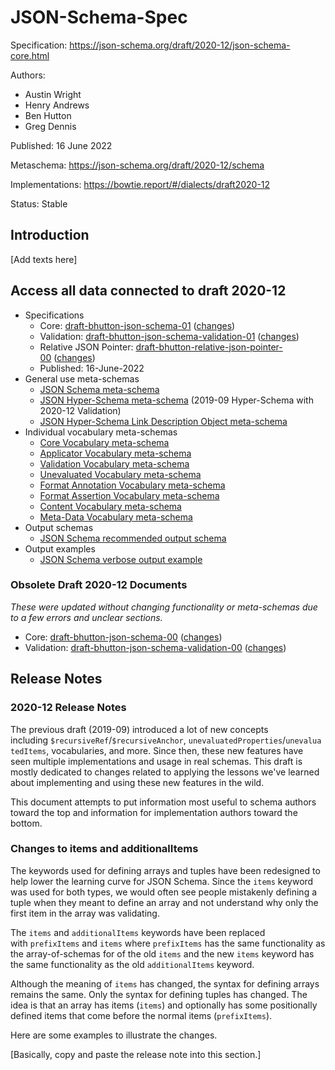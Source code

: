# JSON-Schema-Spec
Specification: https://json-schema.org/draft/2020-12/json-schema-core.html

Authors:

- Austin Wright
- Henry Andrews
- Ben Hutton
- Greg Dennis

Published: 16 June 2022

Metaschema: https://json-schema.org/draft/2020-12/schema

Implementations: https://bowtie.report/#/dialects/draft2020-12

Status: Stable

## Introduction

[Add texts here]

## Access all data connected to draft 2020-12

- Specifications
  - Core: [draft-bhutton-json-schema-01](https://json-schema.org/draft/2020-12/draft-bhutton-json-schema-01.html) ([changes](https://json-schema.org/draft/2020-12/draft-bhutton-json-schema-01.html#appendix-G))
  - Validation: [draft-bhutton-json-schema-validation-01](https://json-schema.org/draft/2020-12/draft-bhutton-json-schema-validation-01.html) ([changes](https://json-schema.org/draft/2020-12/draft-bhutton-json-schema-validation-01.html#appendix-C))
  - Relative JSON Pointer: [draft-bhutton-relative-json-pointer-00](https://tools.ietf.org/html/draft-bhutton-relative-json-pointer-00) ([changes](https://tools.ietf.org/html/draft-bhutton-relative-json-pointer-00#appendix-A))
  - Published: 16-June-2022
- General use meta-schemas
  - [JSON Schema meta-schema](https://json-schema.org/draft/2020-12/schema)
  - [JSON Hyper-Schema meta-schema](https://json-schema.org/draft/2020-12/hyper-schema) (2019-09 Hyper-Schema with 2020-12 Validation)
  - [JSON Hyper-Schema Link Description Object meta-schema](https://json-schema.org/draft/2020-12/links)
- Individual vocabulary meta-schemas
  - [Core Vocabulary meta-schema](https://json-schema.org/draft/2020-12/meta/core)
  - [Applicator Vocabulary meta-schema](https://json-schema.org/draft/2020-12/meta/applicator)
  - [Validation Vocabulary meta-schema](https://json-schema.org/draft/2020-12/meta/validation)
  - [Unevaluated Vocabulary meta-schema](https://json-schema.org/draft/2020-12/meta/unevaluated)
  - [Format Annotation Vocabulary meta-schema](https://json-schema.org/draft/2020-12/meta/format-annotation)
  - [Format Assertion Vocabulary meta-schema](https://json-schema.org/draft/2020-12/meta/format-assertion)
  - [Content Vocabulary meta-schema](https://json-schema.org/draft/2020-12/meta/content)
  - [Meta-Data Vocabulary meta-schema](https://json-schema.org/draft/2020-12/meta/meta-data)
- Output schemas
  - [JSON Schema recommended output schema](https://json-schema.org/draft/2020-12/output/schema)
- Output examples
  - [JSON Schema verbose output example](https://json-schema.org/draft/2020-12/output/verbose-example)

### Obsolete Draft 2020-12 Documents

_These were updated without changing functionality or meta-schemas due to a few errors and unclear sections._

- Core: [draft-bhutton-json-schema-00](https://json-schema.org/draft/2020-12/draft-bhutton-json-schema-00.html) ([changes](https://json-schema.org/draft/2020-12/draft-bhutton-json-schema-00.html#rfc.appendix.G))
- Validation: [draft-bhutton-json-schema-validation-00](https://json-schema.org/draft/2020-12/draft-bhutton-json-schema-validation-00.html) ([changes](https://json-schema.org/draft/2020-12/draft-bhutton-json-schema-validation-00.html#rfc.appendix.C))

## Release Notes

### 2020-12 Release Notes

The previous draft (2019-09) introduced a lot of new concepts including `$recursiveRef`/`$recursiveAnchor`, `unevaluatedProperties`/`unevaluatedItems`, vocabularies, and more. Since then, these new features have seen multiple implementations and usage in real schemas. This draft is mostly dedicated to changes related to applying the lessons we've learned about implementing and using these new features in the wild.

This document attempts to put information most useful to schema authors toward the top and information for implementation authors toward the bottom.

### Changes to items and additionalItems

The keywords used for defining arrays and tuples have been redesigned to help lower the learning curve for JSON Schema. Since the `items` keyword was used for both types, we would often see people mistakenly defining a tuple when they meant to define an array and not understand why only the first item in the array was validating.

The `items` and `additionalItems` keywords have been replaced with `prefixItems` and `items` where `prefixItems` has the same functionality as the array-of-schemas for of the old `items` and the new `items` keyword has the same functionality as the old `additionalItems` keyword.

Although the meaning of `items` has changed, the syntax for defining arrays remains the same. Only the syntax for defining tuples has changed. The idea is that an array has items (`items`) and optionally has some positionally defined items that come before the normal items (`prefixItems`).

Here are some examples to illustrate the changes.

[Basically, copy and paste the release note into this section.]
